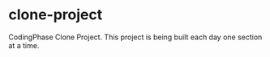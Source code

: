 # clone-project
CodingPhase Clone Project. This project is being built each day one section at a time.
